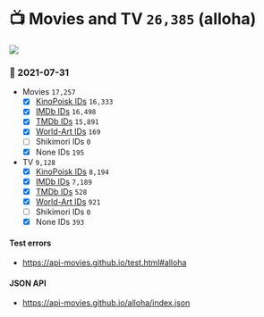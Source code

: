 # :tv: Movies and TV `26,385` (alloha)

<a href="https://API-Movies.github.io"><img src="https://API-Movies.github.io/banner.png?cache"></a>

### :date: 2021-07-31
- Movies `17,257`
  - [x] <a href="https://API-Movies.github.io/alloha/movie_kinopoisk_ids.json">KinoPoisk IDs</a> `16,333`
  - [x] <a href="https://API-Movies.github.io/alloha/movie_imdb_ids.json">IMDb IDs</a> `16,498`
  - [x] <a href="https://API-Movies.github.io/alloha/movie_tmdb_ids.json">TMDb IDs</a> `15,891`
  - [x] <a href="https://API-Movies.github.io/alloha/movie_world_art_ids.json">World-Art IDs</a> `169`
  - [ ] Shikimori IDs `0`
  - [x] None IDs `195`
- TV `9,128`
  - [x] <a href="https://API-Movies.github.io/alloha/tv_kinopoisk_ids.json">KinoPoisk IDs</a> `8,194`
  - [x] <a href="https://API-Movies.github.io/alloha/tv_imdb_ids.json">IMDb IDs</a> `7,189`
  - [x] <a href="https://API-Movies.github.io/alloha/tv_tmdb_ids.json">TMDb IDs</a> `528`
  - [x] <a href="https://API-Movies.github.io/alloha/tv_world_art_ids.json">World-Art IDs</a> `921`
  - [ ] Shikimori IDs `0`
  - [x] None IDs `393`
#### Test errors
- <a href='https://api-movies.github.io/test.html#alloha'>https://api-movies.github.io/test.html#alloha</a>
#### JSON API
- <a href='https://api-movies.github.io/alloha/index.json'>https://api-movies.github.io/alloha/index.json</a>
